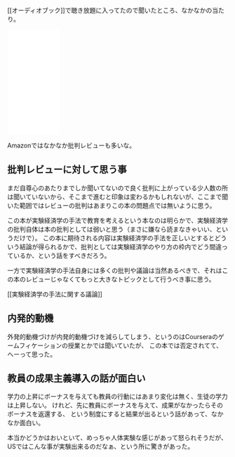 [[オーディオブック]]で聴き放題に入ってたので聞いたところ、なかなかの当たり。

<iframe style="width:120px;height:240px;" marginwidth="0" marginheight="0" scrolling="no" frameborder="0" src="//rcm-fe.amazon-adsystem.com/e/cm?lt1=_blank&bc1=000000&IS2=1&bg1=FFFFFF&fc1=000000&lc1=0000FF&t=karino203-22&language=ja_JP&o=9&p=8&l=as4&m=amazon&f=ifr&ref=as_ss_li_til&asins=B00ZTXKHQ0&linkId=e2b8634e1ae37d6c95b3496f57283327"></iframe>

Amazonではなかなか批判レビューも多いな。

## 批判レビューに対して思う事

まだ自尊心のあたりまでしか聞いてないので良く批判に上がっている少人数の所は聞いていないから、そこまで進むと印象は変わるかもしれないが、ここまで聞いた範囲ではレビューの批判はあまりこの本の問題点では無いように思う。

この本が実験経済学の手法で教育を考えるという本なのは明らかで、実験経済学の批判自体は本の批判としては弱いと思う（まさに嫌なら読まなきゃいい、というだけで）。
この本に期待される内容は実験経済学の手法を正しいとするとどういう結論が得られるかで、批判としては実験経済学のやり方の枠内でどう間違っているか、という話をすべきだろう。

一方で実験経済学の手法自身には多くの批判や議論は当然あるべきで、それはこの本のレビューじゃなくてもっと大きなトピックとして行うべき事に思う。

[[実験経済学の手法に関する議論]]

## 内発的動機

外発的動機づけが内発的動機づけを減らしてしまう、というのはCourseraのゲームフィケーションの授業とかでは聞いていたが、
この本では否定されてて、へーって思った。

## 教員の成果主義導入の話が面白い

学力の上昇にボーナスを与えても教員の行動にはあまり変化は無く、生徒の学力は上昇しない。
けれど、先に教員にボーナスを与えて、成果がなかったらそのボーナスを返還する、
という制度にすると結果が出るという話があって、なかなか面白い。

本当かどうかはおいといて、めっちゃ人体実験な感じがあって怒られそうだが、
USではこんな事が実験出来るのだなぁ、という所に驚きがあった。